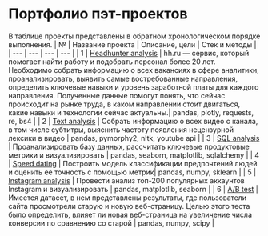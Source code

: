 # Портфолио пэт-проектов
В таблице проекты представлены в обратном хронологическом порядке выполнения.
| № | Название проекта | Описание, цели | Стек и методы |
| --- | --- | --- | --- |
| 1 | [Headhunter analysis](https://github.com/dissf/pet-projects/tree/main/data_analytics/headhunter_analysis) | hh.ru — сервис, который помогает найти работу и подобрать персонал более 20 лет. Необходимо собрать информацию о всех вакансиях в сфере аналитики, проанализировать, выявить самые востребованные направления, определить ключевые навыки и уровень заработной платы для каждого направления. Полученные данные помогут понять, что сейчас происходит на рынке труда, в каком направлении стоит двигаться, какие навыки и технологии сейчас актуальны.| pandas, plotly, requests, re, bs4 |
| 2 | [Text analysis](https://github.com/dissf/pet-projects/tree/main/data_analytics/text_analysis) | Собрать информацию о всех видео с канала, в том числе субтитры, выяснить частоту появления нецензурной лексики в видео | pandas, pymorphy2, nltk, youtube api |
| 3 | [SQL analysis](https://github.com/dissf/pet-projects/tree/main/data_analytics/sql_analysis) | Проанализировать базу данных, рассчитать ключевые продуктовые метрики и визуализировать | pandas, seaborn, matplotlib, sqlalchemy |
| 4 | [Speed dating](https://github.com/dissf/pet-projects/tree/main/data_science/speed_dating) | Построить модель классификации предпочтений людей и оценить ее точность с помощью метрик| pandas, numpy, sklearn |
| 5 | [Instagram analysis](https://github.com/dissf/pet-projects/tree/main/data_analytics/Instagram_analysis) | Провести анализ топ-200 популярных аккаунтов Instagram и визуализировать | pandas, matplotlib, seaborn |
| 6 | [A/B test](https://github.com/dissf/pet-projects/tree/main/data_analytics/ab_test) | Имеется датасет, в нем представлены результаты, где пользователи сайта просмотрели старую и новую веб-страницу. Целью этого теста было определить, влияет ли новая веб-страница на увеличение числа конверсии по сравнению со старой | pandas, numpy, scipy |


